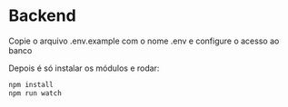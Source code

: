 Backend
====

Copie o arquivo .env.example com o nome .env e configure o acesso ao banco

Depois é só instalar os módulos e rodar:

```bash
npm install
npm run watch
```